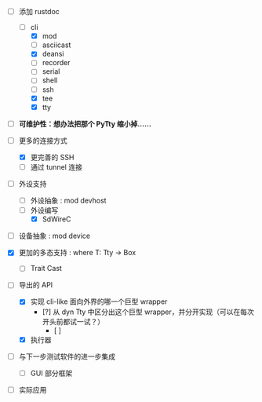 - [ ]  添加 rustdoc
    - [ ]  cli
        - [x]  mod
        - [ ]  asciicast
        - [x]  deansi
        - [ ]  recorder
        - [ ]  serial
        - [ ]  shell
        - [ ]  ssh
        - [x]  tee
        - [x]  tty

- [ ] **可维护性：想办法把那个 PyTty 缩小掉……**

- [ ] 更多的连接方式
    - [x] 更完善的 SSH
    - [ ] 通过 tunnel 连接

- [ ] 外设支持
    - [ ] 外设抽象 : mod devhost
    - [ ] 外设编写
        - [x] SdWireC

- [ ] 设备抽象 : mod device

- [x] 更加的多态支持 : where T: Tty -> Box<dyn Tty>
    - [ ] Trait Cast

- [ ] 导出的 API
    - [x] 实现 cli-like 面向外界的哪一个巨型 wrapper
        - [?] 从 dyn Tty 中区分出这个巨型 wrapper，并分开实现（可以在每次开头前都试一试？）
            - [ ] 
    - [x] 执行器

- [ ] 与下一步测试软件的进一步集成
    - [ ] GUI 部分框架

- [ ] 实际应用
